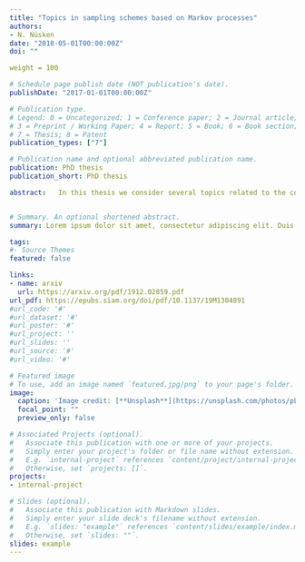 ```yaml
---
title: "Topics in sampling schemes based on Markov processes"
authors:
- N. Nüsken
date: "2018-05-01T00:00:00Z"
doi: ""

weight = 100

# Schedule page publish date (NOT publication's date).
publishDate: "2017-01-01T00:00:00Z"

# Publication type.
# Legend: 0 = Uncategorized; 1 = Conference paper; 2 = Journal article;
# 3 = Preprint / Working Paper; 4 = Report; 5 = Book; 6 = Book section;
# 7 = Thesis; 8 = Patent
publication_types: ["7"]

# Publication name and optional abbreviated publication name.
publication: PhD thesis
publication_short: PhD thesis

abstract: 	In this thesis we consider several topics related to the construction of optimal Markovian dynamics in the context of sampling from high-dimensional probability distributions. Firstly, we introduce and analyse Langevin samplers that consist of perturbations of the standard overdamped and underdamped Langevin dynamics. The perturbed dynamics is such that its invariant measure is the same as that of the unperturbed dynamics. We show that appropriate choices of the perturbations can lead to samplers that have improved properties, at least in terms of reducing the asymptotic variance. We present a detailed analysis of the new Langevin samplers for Gaussian target distributions. Our theoretical results are supported by numerical experiments with non-Gaussian target measures. Secondly, we present a general framework for the analysis and development of ensemble based methods, encompassing both diﬀusion and piecewise deterministic Markov processes. For many performance criteria of interest, including the asymptotic variance, the task of ﬁnding efficient couplings can be phrased in terms of problems related to the theory of optimal transportation. We investigate general structural properties, proving a singularity theorem that has both geometric and probabilistic interpretations. Moreover, we show that those problems can often be solved approximately and support our findings with numerical experiments. Addressing the convergence to equilibrium of coupled processes we furthermore derive a modiﬁed Poincaré inequality. Finally, under some conditions, we prove exponential ergodicity for the zigzag process using hypocoercivity techniques.


# Summary. An optional shortened abstract.
summary: Lorem ipsum dolor sit amet, consectetur adipiscing elit. Duis posuere tellus ac convallis placerat. Proin tincidunt magna sed ex sollicitudin condimentum.

tags:
#- Source Themes
featured: false

links:
- name: arxiv
  url: https://arxiv.org/pdf/1912.02859.pdf
url_pdf: https://epubs.siam.org/doi/pdf/10.1137/19M1304891
#url_code: '#'
#url_dataset: '#'
#url_poster: '#'
#url_project: ''
#url_slides: ''
#url_source: '#'
#url_video: '#'

# Featured image
# To use, add an image named `featured.jpg/png` to your page's folder. 
image:
  caption: 'Image credit: [**Unsplash**](https://unsplash.com/photos/pLCdAaMFLTE)'
  focal_point: ""
  preview_only: false

# Associated Projects (optional).
#   Associate this publication with one or more of your projects.
#   Simply enter your project's folder or file name without extension.
#   E.g. `internal-project` references `content/project/internal-project/index.md`.
#   Otherwise, set `projects: []`.
projects:
- internal-project

# Slides (optional).
#   Associate this publication with Markdown slides.
#   Simply enter your slide deck's filename without extension.
#   E.g. `slides: "example"` references `content/slides/example/index.md`.
#   Otherwise, set `slides: ""`.
slides: example
---
```

